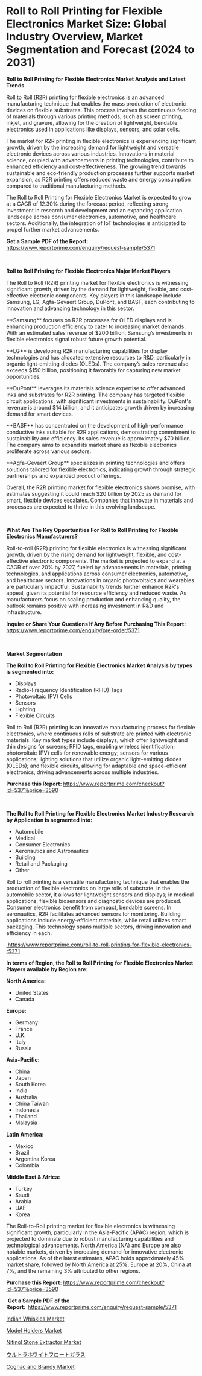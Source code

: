 <p><h1>Roll to Roll Printing for Flexible Electronics Market Size: Global Industry Overview, Market Segmentation and Forecast (2024 to 2031)</h1></p><p><strong>Roll to Roll Printing for Flexible Electronics Market Analysis and Latest Trends</strong></p>
<p><p>Roll to Roll (R2R) printing for flexible electronics is an advanced manufacturing technique that enables the mass production of electronic devices on flexible substrates. This process involves the continuous feeding of materials through various printing methods, such as screen printing, inkjet, and gravure, allowing for the creation of lightweight, bendable electronics used in applications like displays, sensors, and solar cells.</p><p>The market for R2R printing in flexible electronics is experiencing significant growth, driven by the increasing demand for lightweight and versatile electronic devices across various industries. Innovations in material science, coupled with advancements in printing technologies, contribute to enhanced efficiency and cost-effectiveness. The growing trend towards sustainable and eco-friendly production processes further supports market expansion, as R2R printing offers reduced waste and energy consumption compared to traditional manufacturing methods.</p><p>The Roll to Roll Printing for Flexible Electronics Market is expected to grow at a CAGR of 12.30% during the forecast period, reflecting strong investment in research and development and an expanding application landscape across consumer electronics, automotive, and healthcare sectors. Additionally, the integration of IoT technologies is anticipated to propel further market advancements.</p></p>
<p><strong>Get a Sample PDF of the Report:&nbsp;</strong> <a href="https://www.reportprime.com/enquiry/request-sample/5371">https://www.reportprime.com/enquiry/request-sample/5371</a></p>
<p>&nbsp;</p>
<p><strong>Roll to Roll Printing for Flexible Electronics Major Market Players</strong></p>
<p><p>The Roll to Roll (R2R) printing market for flexible electronics is witnessing significant growth, driven by the demand for lightweight, flexible, and cost-effective electronic components. Key players in this landscape include Samsung, LG, Agfa-Gevaert Group, DuPont, and BASF, each contributing to innovation and advancing technology in this sector.</p><p>**Samsung** focuses on R2R processes for OLED displays and is enhancing production efficiency to cater to increasing market demands. With an estimated sales revenue of $200 billion, Samsung’s investments in flexible electronics signal robust future growth potential.</p><p>**LG** is developing R2R manufacturing capabilities for display technologies and has allocated extensive resources to R&D, particularly in organic light-emitting diodes (OLEDs). The company’s sales revenue also exceeds $150 billion, positioning it favorably for capturing new market opportunities.</p><p>**DuPont** leverages its materials science expertise to offer advanced inks and substrates for R2R printing. The company has targeted flexible circuit applications, with significant investments in sustainability. DuPont's revenue is around $14 billion, and it anticipates growth driven by increasing demand for smart devices.</p><p>**BASF** has concentrated on the development of high-performance conductive inks suitable for R2R applications, demonstrating commitment to sustainability and efficiency. Its sales revenue is approximately $70 billion. The company aims to expand its market share as flexible electronics proliferate across various sectors.</p><p>**Agfa-Gevaert Group** specializes in printing technologies and offers solutions tailored for flexible electronics, indicating growth through strategic partnerships and expanded product offerings.</p><p>Overall, the R2R printing market for flexible electronics shows promise, with estimates suggesting it could reach $20 billion by 2025 as demand for smart, flexible devices escalates. Companies that innovate in materials and processes are expected to thrive in this evolving landscape.</p></p>
<p>&nbsp;</p>
<p><strong>What Are The Key Opportunities For Roll to Roll Printing for Flexible Electronics Manufacturers?</strong></p>
<p><p>Roll-to-roll (R2R) printing for flexible electronics is witnessing significant growth, driven by the rising demand for lightweight, flexible, and cost-effective electronic components. The market is projected to expand at a CAGR of over 20% by 2027, fueled by advancements in materials, printing technologies, and applications across consumer electronics, automotive, and healthcare sectors. Innovations in organic photovoltaics and wearables are particularly impactful. Sustainability trends further enhance R2R's appeal, given its potential for resource efficiency and reduced waste. As manufacturers focus on scaling production and enhancing quality, the outlook remains positive with increasing investment in R&D and infrastructure.</p></p>
<p><strong>Inquire or Share Your Questions If Any Before Purchasing This Report:</strong> <a href="https://www.reportprime.com/enquiry/pre-order/5371">https://www.reportprime.com/enquiry/pre-order/5371</a></p>
<p>&nbsp;</p>
<p><strong>Market Segmentation</strong></p>
<p><strong>The Roll to Roll Printing for Flexible Electronics Market Analysis by types is segmented into:</strong></p>
<p><ul><li>Displays</li><li>Radio-Frequency Identification (RFID) Tags</li><li>Photovoltaic (PV) Cells</li><li>Sensors</li><li>Lighting</li><li>Flexible Circuits</li></ul></p>
<p><p>Roll to Roll (R2R) printing is an innovative manufacturing process for flexible electronics, where continuous rolls of substrate are printed with electronic materials. Key market types include displays, which offer lightweight and thin designs for screens; RFID tags, enabling wireless identification; photovoltaic (PV) cells for renewable energy; sensors for various applications; lighting solutions that utilize organic light-emitting diodes (OLEDs); and flexible circuits, allowing for adaptable and space-efficient electronics, driving advancements across multiple industries.</p></p>
<p><strong>Purchase this Report:&nbsp;</strong><a href="https://www.reportprime.com/checkout?id=5371&price=3590">https://www.reportprime.com/checkout?id=5371&price=3590</a></p>
<p>&nbsp;</p>
<p><strong>The Roll to Roll Printing for Flexible Electronics Market Industry Research by Application is segmented into:</strong></p>
<p><ul><li>Automobile</li><li>Medical</li><li>Consumer Electronics</li><li>Aeronautics and Astronautics</li><li>Building</li><li>Retail and Packaging</li><li>Other</li></ul></p>
<p><p>Roll to roll printing is a versatile manufacturing technique that enables the production of flexible electronics on large rolls of substrate. In the automobile sector, it allows for lightweight sensors and displays; in medical applications, flexible biosensors and diagnostic devices are produced. Consumer electronics benefit from compact, bendable screens. In aeronautics, R2R facilitates advanced sensors for monitoring. Building applications include energy-efficient materials, while retail utilizes smart packaging. This technology spans multiple sectors, driving innovation and efficiency in each.</p></p>
<p><a href="https://www.reportprime.com/roll-to-roll-printing-for-flexible-electronics-r5371">&nbsp;https://www.reportprime.com/roll-to-roll-printing-for-flexible-electronics-r5371</a></p>
<p><strong>In terms of Region, the Roll to Roll Printing for Flexible Electronics Market Players available by Region are:</strong></p>
<p>
    <p> <strong> North America: </strong>
        <ul>
            <li>United States</li>
            <li>Canada</li>
        </ul>
        </p> 
    <p> <strong> Europe: </strong>
        <ul>
            <li>Germany</li>
            <li>France</li>
            <li>U.K.</li>
            <li>Italy</li>
            <li>Russia</li>
        </ul>
        </p> 
    <p> <strong> Asia-Pacific: </strong>
        <ul>
            <li>China</li>
            <li>Japan</li>
            <li>South Korea</li>
            <li>India</li>
            <li>Australia</li>
            <li>China Taiwan</li>
            <li>Indonesia</li>
            <li>Thailand</li>
            <li>Malaysia</li>
        </ul>
        </p> 
    <p> <strong> Latin America: </strong>
        <ul>
            <li>Mexico</li>
            <li>Brazil</li>
            <li>Argentina Korea</li>
            <li>Colombia</li>
        </ul>
        </p> 
    <p> <strong> Middle East & Africa: </strong>
        <ul>
            <li>Turkey</li>
            <li>Saudi</li>
            <li>Arabia</li>
            <li>UAE</li>
            <li>Korea</li>
        </ul>
    </p>
    </p>
<p><p>The Roll-to-Roll printing market for flexible electronics is witnessing significant growth, particularly in the Asia-Pacific (APAC) region, which is projected to dominate due to robust manufacturing capabilities and technological advancements. North America (NA) and Europe are also notable markets, driven by increasing demand for innovative electronic applications. As of the latest estimates, APAC holds approximately 45% market share, followed by North America at 25%, Europe at 20%, China at 7%, and the remaining 3% attributed to other regions.</p></p>
<p><strong>Purchase this Report: </strong><a href="https://www.reportprime.com/checkout?id=5371&price=3590">https://www.reportprime.com/checkout?id=5371&price=3590</a></p>
<p>&nbsp;<strong>Get a Sample PDF of the Report:&nbsp;&nbsp;</strong><a href="https://www.reportprime.com/enquiry/request-sample/5371">https://www.reportprime.com/enquiry/request-sample/5371</a></p>
<p><strong></strong></p>
<p><p><a href="https://www.linkedin.com/pulse/indian-whiskies-market-outlook-complete-industry-analysis-2024-ptkoe?trackingId=lzJvMKmNSmC3EzzoglKR3A%3D%3D">Indian Whiskies Market</a></p><p><a href="https://medium.com/@raleciabridges8/this-report-on-model-holders-market-is-a-comprehensive-analysis-of-market-shares-strategies-63adb9ecfa7e">Model Holders Market</a></p><p><a href="https://medium.com/@joanstweart75/the-nitinol-stone-extractor-industry-analysis-report-offers-a-comprehensive-and-current-71173c32f906">Nitinol Stone Extractor Market</a></p><p><a href="https://medium.com/@berryguann/ultra-white-float-glass-market-%E3%81%AE%E3%82%B0%E3%83%AD%E3%83%BC%E3%83%90%E3%83%AB%E5%B8%82%E5%A0%B4%E6%A6%82%E8%A6%81%E3%81%AF-%E4%B8%96%E7%95%8C%E3%81%8A%E3%82%88%E3%81%B3%E4%B8%BB%E8%A6%81%E5%B8%82%E5%A0%B4%E3%81%AB%E3%81%8A%E3%81%91%E3%82%8B%E6%A5%AD%E7%95%8C%E3%81%AB%E5%BD%B1%E9%9F%BF%E3%82%92%E4%B8%8E%E3%81%88%E3%82%8B%E4%B8%BB%E8%A6%81%E3%81%AA%E3%83%88%E3%83%AC%E3%83%B3%E3%83%89%E3%81%AB%E3%81%A4%E3%81%84%E3%81%A6-%E7%8B%AC%E8%87%AA%E3%81%AE%E8%A6%96%E7%82%B9%E3%82%92%E6%8F%90%E4%BE%9B%E3%81%97%E3%81%BE%E3%81%99-452b29776668">ウルトラホワイトフロートガラス</a></p><p><a href="https://www.linkedin.com/pulse/emerging-cognac-brandy-market-opportunities-analysis-investors-6rnaf?trackingId=NO%2FjKeakTSOS69VgEXrmHQ%3D%3D">Cognac and Brandy Market</a></p></p>